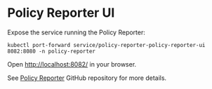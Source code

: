 # Policy Reporter UI

Expose the service running the Policy Reporter:

```shell
kubectl port-forward service/policy-reporter-policy-reporter-ui 8082:8080 -n policy-reporter
```

Open <http://localhost:8082/> in your browser.

See [Policy Reporter](https://github.com/kyverno/policy-reporter) GitHub repository for more details.
